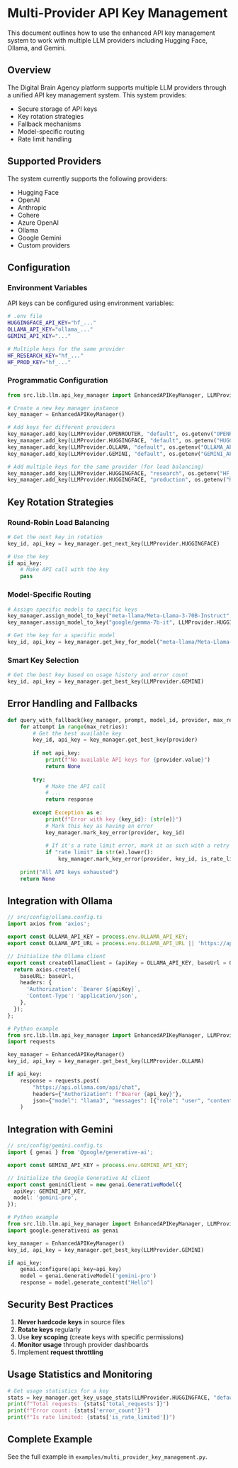 # Multi-Provider API Key Management

This document outlines how to use the enhanced API key management system to work with multiple LLM providers including Hugging Face, Ollama, and Gemini.

## Overview

The Digital Brain Agency platform supports multiple LLM providers through a unified API key management system. This system provides:

- Secure storage of API keys
- Key rotation strategies
- Fallback mechanisms
- Model-specific routing
- Rate limit handling

## Supported Providers

The system currently supports the following providers:

- Hugging Face
- OpenAI
- Anthropic
- Cohere
- Azure OpenAI
- Ollama
- Google Gemini
- Custom providers

## Configuration

### Environment Variables

API keys can be configured using environment variables:

```bash
# .env file
HUGGINGFACE_API_KEY="hf_..."
OLLAMA_API_KEY="ollama_..."
GEMINI_API_KEY="..."

# Multiple keys for the same provider
HF_RESEARCH_KEY="hf_..."
HF_PROD_KEY="hf_..."
```

### Programmatic Configuration

```python
from src.lib.llm.api_key_manager import EnhancedAPIKeyManager, LLMProvider

# Create a new key manager instance
key_manager = EnhancedAPIKeyManager()

# Add keys for different providers
key_manager.add_key(LLMProvider.OPENROUTER, "default", os.getenv("OPENROUTER_API_KEY"))
key_manager.add_key(LLMProvider.HUGGINGFACE, "default", os.getenv("HUGGINGFACE_API_KEY"))
key_manager.add_key(LLMProvider.OLLAMA, "default", os.getenv("OLLAMA_API_KEY"))
key_manager.add_key(LLMProvider.GEMINI, "default", os.getenv("GEMINI_API_KEY"))

# Add multiple keys for the same provider (for load balancing)
key_manager.add_key(LLMProvider.HUGGINGFACE, "research", os.getenv("HF_RESEARCH_KEY"))
key_manager.add_key(LLMProvider.HUGGINGFACE, "production", os.getenv("HF_PROD_KEY"))
```

## Key Rotation Strategies

### Round-Robin Load Balancing

```python
# Get the next key in rotation
key_id, api_key = key_manager.get_next_key(LLMProvider.HUGGINGFACE)

# Use the key
if api_key:
    # Make API call with the key
    pass
```

### Model-Specific Routing

```python
# Assign specific models to specific keys
key_manager.assign_model_to_key("meta-llama/Meta-Llama-3-70B-Instruct", LLMProvider.HUGGINGFACE, "production")
key_manager.assign_model_to_key("google/gemma-7b-it", LLMProvider.HUGGINGFACE, "research")

# Get the key for a specific model
key_id, api_key = key_manager.get_key_for_model("meta-llama/Meta-Llama-3-70B-Instruct")
```

### Smart Key Selection

```python
# Get the best key based on usage history and error count
key_id, api_key = key_manager.get_best_key(LLMProvider.GEMINI)
```

## Error Handling and Fallbacks

```python
def query_with_fallback(key_manager, prompt, model_id, provider, max_retries=3):
    for attempt in range(max_retries):
        # Get the best available key
        key_id, api_key = key_manager.get_best_key(provider)
        
        if not api_key:
            print(f"No available API keys for {provider.value}")
            return None
        
        try:
            # Make the API call
            # ...
            return response
            
        except Exception as e:
            print(f"Error with key {key_id}: {str(e)}")
            # Mark this key as having an error
            key_manager.mark_key_error(provider, key_id)
            
            # If it's a rate limit error, mark it as such with a retry time
            if "rate limit" in str(e).lower():
                key_manager.mark_key_error(provider, key_id, is_rate_limit=True, retry_after=60)
    
    print("All API keys exhausted")
    return None
```

## Integration with Ollama

```typescript
// src/config/ollama.config.ts
import axios from 'axios';

export const OLLAMA_API_KEY = process.env.OLLAMA_API_KEY;
export const OLLAMA_API_URL = process.env.OLLAMA_API_URL || 'https://api.ollama.com';

// Initialize the Ollama client
export const createOllamaClient = (apiKey = OLLAMA_API_KEY, baseUrl = OLLAMA_API_URL) => {
  return axios.create({
    baseURL: baseUrl,
    headers: {
      'Authorization': `Bearer ${apiKey}`,
      'Content-Type': 'application/json',
    },
  });
};
```

```python
# Python example
from src.lib.llm.api_key_manager import EnhancedAPIKeyManager, LLMProvider
import requests

key_manager = EnhancedAPIKeyManager()
key_id, api_key = key_manager.get_best_key(LLMProvider.OLLAMA)

if api_key:
    response = requests.post(
        "https://api.ollama.com/api/chat",
        headers={"Authorization": f"Bearer {api_key}"},
        json={"model": "llama3", "messages": [{"role": "user", "content": "Hello"}]}
    )
```

## Integration with Gemini

```typescript
// src/config/gemini.config.ts
import { genai } from '@google/generative-ai';

export const GEMINI_API_KEY = process.env.GEMINI_API_KEY;

// Initialize the Google Generative AI client
export const geminiClient = new genai.GenerativeModel({
  apiKey: GEMINI_API_KEY,
  model: 'gemini-pro',
});
```

```python
# Python example
from src.lib.llm.api_key_manager import EnhancedAPIKeyManager, LLMProvider
import google.generativeai as genai

key_manager = EnhancedAPIKeyManager()
key_id, api_key = key_manager.get_best_key(LLMProvider.GEMINI)

if api_key:
    genai.configure(api_key=api_key)
    model = genai.GenerativeModel('gemini-pro')
    response = model.generate_content("Hello")
```

## Security Best Practices

1. **Never hardcode keys** in source files
2. **Rotate keys** regularly
3. Use **key scoping** (create keys with specific permissions)
4. **Monitor usage** through provider dashboards
5. Implement **request throttling**

## Usage Statistics and Monitoring

```python
# Get usage statistics for a key
stats = key_manager.get_key_usage_stats(LLMProvider.HUGGINGFACE, "default")
print(f"Total requests: {stats['total_requests']}")
print(f"Error count: {stats['error_count']}")
print(f"Is rate limited: {stats['is_rate_limited']}")
```

## Complete Example

See the full example in `examples/multi_provider_key_management.py`.